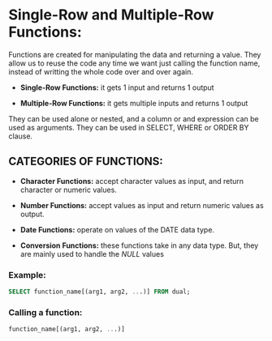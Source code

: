 # Single-Row and Multiple-Row Functions:

Functions are created for manipulating the data and returning a value. They allow us to reuse the code
any time we want just calling the function name, instead of writting the whole code over and over again.


- **Single-Row Functions:** it gets 1 input and returns 1 output

- **Multiple-Row Functions:** it gets multiple inputs and returns 1 output

They can be used alone or nested, and a column or and expression can be used as arguments. They can be used in SELECT, WHERE or ORDER BY clause.


## CATEGORIES OF FUNCTIONS:


- **Character Functions:** accept character values as input, and return character or numeric values.

-  **Number Functions:** accept values as input and return numeric values as output.
  
- **Date Functions:** operate on values of the DATE data type.
  
- **Conversion Functions:** these functions take in any data type. But, they are mainly used to handle the *NULL* values


### **Example:**

~~~sql
SELECT function_name[(arg1, arg2, ...)] FROM dual;
~~~

### Calling a function:

~~~sql
function_name[(arg1, arg2, ...)]
~~~